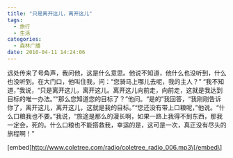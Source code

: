 ```yaml
---
title: "只是离开这儿，离开这儿"
tags:
  - 旅行
  - 生活
categories:
  - 森林广播
date: 2010-04-11 14:24:06
---
```


远处传来了号角声，我问他，这是什么意思。他说不知道，他什么也没听到，什么也没听到。在大门口，他叫住我，问：“您骑马上哪儿去呢，我的主人？” “我不知道，”我说，“只是离开这儿，离开这儿。离开这儿向前走，向前走，这就是我达到目标的唯一办法。”“那么您知道您的目标了？”他问。“是的”我回答，“我刚刚告诉你了，离开这儿，离开这儿，这就是我的目标。”“您还没有带上口粮呢，”他说。“什么口粮我也不要。”我说，“旅途是那么的漫长啊，如果一路上我得不到东西，那我一定会，死的。什么口粮也不能搭救我，幸运的是，这可是一次，真正没有尽头的旅程啊！”   

\[embed\]http://www.coletree.com/radio/coletree_radio_006.mp3\[/embed\]